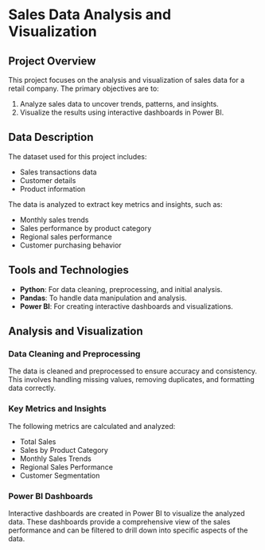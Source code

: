 # Sales Data Analysis and Visualization

## Project Overview

This project focuses on the analysis and visualization of sales data for a retail company. The primary objectives are to:

1. Analyze sales data to uncover trends, patterns, and insights.
2. Visualize the results using interactive dashboards in Power BI.

## Data Description

The dataset used for this project includes:

- Sales transactions data
- Customer details
- Product information

The data is analyzed to extract key metrics and insights, such as:

- Monthly sales trends
- Sales performance by product category
- Regional sales performance
- Customer purchasing behavior

## Tools and Technologies

- **Python**: For data cleaning, preprocessing, and initial analysis.
- **Pandas**: To handle data manipulation and analysis.
- **Power BI**: For creating interactive dashboards and visualizations.

## Analysis and Visualization

### Data Cleaning and Preprocessing

The data is cleaned and preprocessed to ensure accuracy and consistency. This involves handling missing values, removing duplicates, and formatting data correctly.

### Key Metrics and Insights

The following metrics are calculated and analyzed:

- Total Sales
- Sales by Product Category
- Monthly Sales Trends
- Regional Sales Performance
- Customer Segmentation

### Power BI Dashboards

Interactive dashboards are created in Power BI to visualize the analyzed data. These dashboards provide a comprehensive view of the sales performance and can be filtered to drill down into specific aspects of the data.
